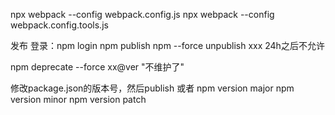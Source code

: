 npx webpack --config webpack.config.js
npx webpack --config webpack.config.tools.js

发布
登录：npm login
npm publish
npm --force unpublish xxx 
    24h之后不允许

npm deprecate --force xx@ver "不维护了"

修改package.json的版本号，然后publish
或者
npm version major
npm version minor
npm version patch
